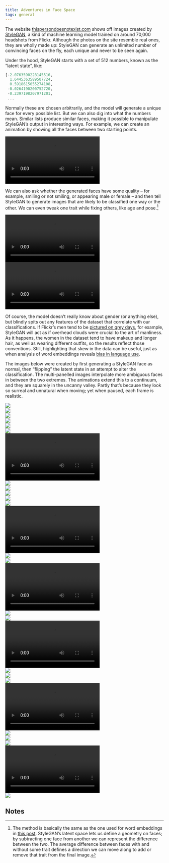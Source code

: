 ```yaml
---
title: Adventures in Face Space
tags: general
---
```


The website [thispersondoesnotexist.com](https://thispersondoesnotexist.com) shows off images created by [StyleGAN](https://github.com/NVlabs/stylegan2-ada-pytorch), a kind of machine learning model trained on around 70,000 headshots from Flickr. Although the photos on the site resemble real ones, they are wholly made up: StyleGAN can generate an unlimited number of convincing faces on the fly, each unique and never to be seen again.

Under the hood, StyleGAN starts with a set of 512 numbers, known as the “latent state”, like:

```julia
[-2.0763590228145516,
  1.6445363589507724,
  0.5918615055274108,
 -0.0264190200752720,
 -0.2397198207971201,
 ...
```

Normally these are chosen arbitrarily, and the model will generate a unique face for every possible list. But we can also dig into what the numbers mean. Similar lists produce similar faces, making it possible to manipulate StyleGAN’s output in interesting ways. For example, we can create an animation by showing all the faces between two starting points.


<div class="fill">
<video controls loop=true>
<source src="/assets/facespace/tween00.webm"
        type="video/webm" />
</video>
</div>


We can also ask whether the generated faces have some quality – for example, smiling or not smiling, or appearing male or female – and then tell StyleGAN to generate images that are likely to be classified one way or the other. We can even tweak one trait while fixing others, like age and pose.[^1]

<div class="fill">
<video controls loop=true>
<source src="/assets/facespace/tween01.webm"
        type="video/webm" />
</video>
</div>

<div class="fill">
<video controls loop=true>
<source src="/assets/facespace/tween02.webm"
        type="video/webm" />
</video>
</div>

Of course, the model doesn’t really know about gender (or anything else), but blindly spits out any features of the dataset that correlate with our classifications. If Flickr’s men tend to be [pictured on grey days](https://www.jefftk.com/p/detecting-tanks), for example, StyleGAN will act as if overhead clouds were crucial to the art of manliness. As it happens, the women in the dataset tend to have makeup and longer hair, as well as wearing different outfits, so the results reflect those conventions. Still, highlighting that skew in the data can be useful, just as when analysis of word embeddings reveals [bias in language use](https://dl.acm.org/doi/10.1145/3351095.3372843).

The images below were created by first generating a StyleGAN face as normal, then “flipping” the latent state in an attempt to alter the classification. The multi-panelled images interpolate more ambiguous faces in between the two extremes. The animations extend this to a continuum, and they are squarely in the uncanny valley. Partly that’s because they look so surreal and unnatural when moving; yet when paused, each frame is realistic.

<div class="fill">
<a href="/assets/facespace/panel02.jpg" target=_blank class="img">
<img src="/assets/facespace/panel02small.jpg">
</a>
</div>

<div class="fill">
<a href="/assets/facespace/panel01.jpg" target=_blank class="img">
<img src="/assets/facespace/panel01small.jpg">
</a>
</div>

<div class="fill">
<a href="/assets/facespace/panel03.jpg" target=_blank class="img">
<img src="/assets/facespace/panel03small.jpg">
</a>
</div>

<div class="fill">
<a href="/assets/facespace/panel05.jpg" target=_blank class="img">
<img src="/assets/facespace/panel05small.jpg">
</a>
</div>

<div class="fill">
<a href="/assets/facespace/panel23.jpg" target=_blank class="img">
<img src="/assets/facespace/panel23small.jpg">
</a>
</div>

<div class="fill">
<a href="/assets/facespace/panel24.jpg" target=_blank class="img">
<img src="/assets/facespace/panel24small.jpg">
</a>
</div>

<div class="fill">
<video controls loop=true>
<source src="/assets/facespace/tween03.webm"
        type="video/webm" />
</video>
</div>

<div class="fill">
<a href="/assets/facespace/panel17.jpg" target=_blank class="img">
<img src="/assets/facespace/panel17small.jpg">
</a>
</div>

<div class="fill">
<a href="/assets/facespace/panel06.jpg" target=_blank class="img">
<img src="/assets/facespace/panel06small.jpg">
</a>
</div>

<div class="fill">
<a href="/assets/facespace/panel07.jpg" target=_blank class="img">
<img src="/assets/facespace/panel07small.jpg">
</a>
</div>

<div class="fill">
<a href="/assets/facespace/panel08.jpg" target=_blank class="img">
<img src="/assets/facespace/panel08small.jpg">
</a>
</div>

<div class="fill">
<a href="/assets/facespace/panel19.jpg" target=_blank class="img">
<img src="/assets/facespace/panel19small.jpg">
</a>
</div>

<div class="fill">
<video controls loop=true>
<source src="/assets/facespace/tween06.webm"
        type="video/webm" />
</video>
</div>

<div class="fill">
<a href="/assets/facespace/panel10.jpg" target=_blank class="img">
<img src="/assets/facespace/panel10small.jpg">
</a>
</div>

<div class="fill">
<a href="/assets/facespace/panel11.jpg" target=_blank class="img">
<img src="/assets/facespace/panel11small.jpg">
</a>
</div>

<div class="fill">
<video controls loop=true>
<source src="/assets/facespace/tween05.webm"
        type="video/webm" />
</video>
</div>

<div class="fill">
<a href="/assets/facespace/panel21.jpg" target=_blank class="img">
<img src="/assets/facespace/panel21small.jpg">
</a>
</div>

<div class="fill">
<a href="/assets/facespace/panel12.jpg" target=_blank class="img">
<img src="/assets/facespace/panel12small.jpg">
</a>
</div>

<div class="fill">
<video controls loop=true>
<source src="/assets/facespace/tween08.webm"
        type="video/webm" />
</video>
</div>

<div class="fill">
<a href="/assets/facespace/panel14.jpg" target=_blank class="img">
<img src="/assets/facespace/panel14small.jpg">
</a>
</div>

<div class="fill">
<a href="/assets/facespace/panel15.jpg" target=_blank class="img">
<img src="/assets/facespace/panel15small.jpg">
</a>
</div>

<div class="fill">
<a href="/assets/facespace/panel09.jpg" target=_blank class="img">
<img src="/assets/facespace/panel09small.jpg">
</a>
</div>

<div class="fill">
<video controls loop=true>
<source src="/assets/facespace/tween07.webm"
        type="video/webm" />
</video>
</div>

<div class="fill">
<a href="/assets/facespace/panel04.jpg" target=_blank class="img">
<img src="/assets/facespace/panel04small.jpg">
</a>
</div>

<div class="fill">
<a href="/assets/facespace/panel18.jpg" target=_blank class="img">
<img src="/assets/facespace/panel18small.jpg">
</a>
</div>

<div class="fill">
<a href="/assets/facespace/panel20.jpg" target=_blank class="img">
<img src="/assets/facespace/panel20small.jpg">
</a>
</div>

<div class="fill">
<video controls loop=true>
<source src="/assets/facespace/tween04.webm"
        type="video/webm" />
</video>
</div>

<div class="fill">
<a href="/assets/facespace/panel22.jpg" target=_blank class="img">
<img src="/assets/facespace/panel22small.jpg">
</a>
</div>

## Notes

[^1]:
     The method is basically the same as the one used for word embeddings in [this post](http://mikeinnes.github.io/2021/03/23/colours.html). StyleGAN’s latent space lets us define a geometry on faces; by subtracting one face from another we can represent the difference between the two. The average difference between faces with and without some trait defines a direction we can move along to add or remove that trait from the final image.
